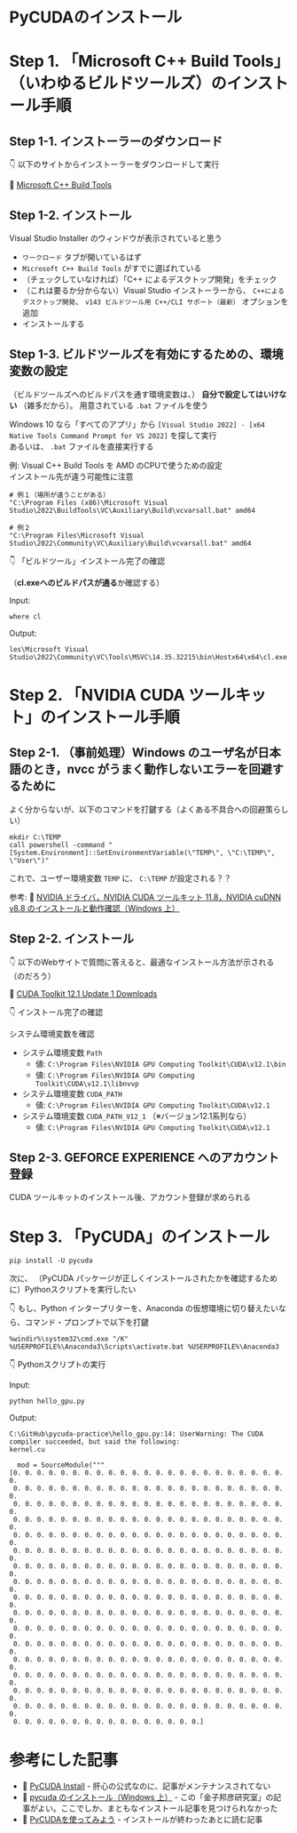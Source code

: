 # PyCUDAのインストール

# Step 1. 「Microsoft C++ Build Tools」（いわゆるビルドツールズ）のインストール手順

## Step 1-1. インストーラーのダウンロード

👇 以下のサイトからインストーラーをダウンロードして実行  

📖 [Microsoft C++ Build Tools](https://visualstudio.microsoft.com/ja/visual-cpp-build-tools/)  

## Step 1-2. インストール

Visual Studio Installer のウィンドウが表示されていると思う  

* `ワークロード` タブが開いているはず
* `Microsoft C++ Build Tools` がすでに選ばれている
* （チェックしていなければ）「C++ によるデスクトップ開発」をチェック
* （これは要るか分からない）Visual Studio インストーラーから、 `C++によるデスクトップ開発`、 `v143 ビルドツール用 C++/CLI サポート（最新）` オプションを追加
* インストールする

## Step 1-3. ビルドツールズを有効にするための、環境変数の設定

（ビルドツールズへのビルドパスを通す環境変数は、） **自分で設定してはいけない** （雑多だから）。 用意されている `.bat` ファイルを使う  

Windows 10 なら「すべてのアプリ」から `[Visual Studio 2022] - [x64 Native Tools Command Prompt for VS 2022]` を探して実行  
あるいは、
`.bat` ファイルを直接実行する

例: Visual C++ Build Tools を AMD のCPUで使うための設定  
インストール先が違う可能性に注意  

```shell
# 例１（場所が違うことがある）
"C:\Program Files (x86)\Microsoft Visual Studio\2022\BuildTools\VC\Auxiliary\Build\vcvarsall.bat" amd64

# 例２
"C:\Program Files\Microsoft Visual Studio\2022\Community\VC\Auxiliary\Build\vcvarsall.bat" amd64
```

👇 「ビルドツール」インストール完了の確認  

（**cl.exeへのビルドパスが通る**か確認する）  

Input:  

```shell
where cl
```

Output:  

```plaintext
les\Microsoft Visual Studio\2022\Community\VC\Tools\MSVC\14.35.32215\bin\Hostx64\x64\cl.exe
```

# Step 2. 「NVIDIA CUDA ツールキット」のインストール手順

## Step 2-1. （事前処理）Windows のユーザ名が日本語のとき，nvcc がうまく動作しないエラーを回避するために

よく分からないが、以下のコマンドを打鍵する（よくある不具合への回避策らしい）  

```shell
mkdir C:\TEMP
call powershell -command "[System.Environment]::SetEnvironmentVariable(\"TEMP\", \"C:\TEMP\", \"User\")"
```

これで、ユーザー環境変数 `TEMP` に、 `C:\TEMP` が設定される？？  

参考: 📖 [NVIDIA ドライバ，NVIDIA CUDA ツールキット 11.8，NVIDIA cuDNN v8.8 のインストールと動作確認（Windows 上）](https://www.kkaneko.jp/tools/win/cuda.html)  

## Step 2-2. インストール

👇 以下のWebサイトで質問に答えると、最適なインストール方法が示される（のだろう）  

📖 [CUDA Toolkit 12.1 Update 1 Downloads](https://developer.nvidia.com/cuda-downloads)  

👇 インストール完了の確認  

システム環境変数を確認  

* システム環境変数 `Path`
    * 値: `C:\Program Files\NVIDIA GPU Computing Toolkit\CUDA\v12.1\bin`
    * 値: `C:\Program Files\NVIDIA GPU Computing Toolkit\CUDA\v12.1\libnvvp`
* システム環境変数 `CUDA_PATH`
    * 値: `C:\Program Files\NVIDIA GPU Computing Toolkit\CUDA\v12.1`
* システム環境変数 `CUDA_PATH_V12_1` （※バージョン12.1系列なら）
    * 値: `C:\Program Files\NVIDIA GPU Computing Toolkit\CUDA\v12.1`

## Step 2-3. GEFORCE EXPERIENCE へのアカウント登録

CUDA ツールキットのインストール後、アカウント登録が求められる  

# Step 3. 「PyCUDA」のインストール

```shell
pip install -U pycuda
```

次に、 （PyCUDA パッケージが正しくインストールされたかを確認するために）Pythonスクリプトを実行したい  

👇 もし、Python インタープリターを、Anaconda の仮想環境に切り替えたいなら、コマンド・プロンプトで以下を打鍵    

```shell
%windir%\system32\cmd.exe "/K" %USERPROFILE%\Anaconda3\Scripts\activate.bat %USERPROFILE%\Anaconda3
```

👇 Pythonスクリプトの実行  

Input:  

```shell
python hello_gpu.py
```

Output:  

```plaintext
C:\GitHub\pycuda-practice\hello_gpu.py:14: UserWarning: The CUDA compiler succeeded, but said the following:
kernel.cu

  mod = SourceModule("""
[0. 0. 0. 0. 0. 0. 0. 0. 0. 0. 0. 0. 0. 0. 0. 0. 0. 0. 0. 0. 0. 0. 0. 0.
 0. 0. 0. 0. 0. 0. 0. 0. 0. 0. 0. 0. 0. 0. 0. 0. 0. 0. 0. 0. 0. 0. 0. 0.
 0. 0. 0. 0. 0. 0. 0. 0. 0. 0. 0. 0. 0. 0. 0. 0. 0. 0. 0. 0. 0. 0. 0. 0.
 0. 0. 0. 0. 0. 0. 0. 0. 0. 0. 0. 0. 0. 0. 0. 0. 0. 0. 0. 0. 0. 0. 0. 0.
 0. 0. 0. 0. 0. 0. 0. 0. 0. 0. 0. 0. 0. 0. 0. 0. 0. 0. 0. 0. 0. 0. 0. 0.
 0. 0. 0. 0. 0. 0. 0. 0. 0. 0. 0. 0. 0. 0. 0. 0. 0. 0. 0. 0. 0. 0. 0. 0.
 0. 0. 0. 0. 0. 0. 0. 0. 0. 0. 0. 0. 0. 0. 0. 0. 0. 0. 0. 0. 0. 0. 0. 0.
 0. 0. 0. 0. 0. 0. 0. 0. 0. 0. 0. 0. 0. 0. 0. 0. 0. 0. 0. 0. 0. 0. 0. 0.
 0. 0. 0. 0. 0. 0. 0. 0. 0. 0. 0. 0. 0. 0. 0. 0. 0. 0. 0. 0. 0. 0. 0. 0.
 0. 0. 0. 0. 0. 0. 0. 0. 0. 0. 0. 0. 0. 0. 0. 0. 0. 0. 0. 0. 0. 0. 0. 0.
 0. 0. 0. 0. 0. 0. 0. 0. 0. 0. 0. 0. 0. 0. 0. 0. 0. 0. 0. 0. 0. 0. 0. 0.
 0. 0. 0. 0. 0. 0. 0. 0. 0. 0. 0. 0. 0. 0. 0. 0. 0. 0. 0. 0. 0. 0. 0. 0.
 0. 0. 0. 0. 0. 0. 0. 0. 0. 0. 0. 0. 0. 0. 0. 0. 0. 0. 0. 0. 0. 0. 0. 0.
 0. 0. 0. 0. 0. 0. 0. 0. 0. 0. 0. 0. 0. 0. 0. 0. 0. 0. 0. 0. 0. 0. 0. 0.
 0. 0. 0. 0. 0. 0. 0. 0. 0. 0. 0. 0. 0. 0. 0. 0. 0. 0. 0. 0. 0. 0. 0. 0.
 0. 0. 0. 0. 0. 0. 0. 0. 0. 0. 0. 0. 0. 0. 0. 0. 0. 0. 0. 0. 0. 0. 0. 0.
 0. 0. 0. 0. 0. 0. 0. 0. 0. 0. 0. 0. 0. 0. 0. 0.]
```

# 参考にした記事

* 📖 [PyCUDA Install](https://documen.tician.de/pycuda/install.html) - 肝心の公式なのに、記事がメンテナンスされてない
* 📖 [pycuda のインストール（Windows 上）](https://www.kkaneko.jp/tools/win/pycuda.html) - この「金子邦彦研究室」の記事がよい。ここでしか、まともなインストール記事を見つけられなかった
* 📖 [PyCUDAを使ってみよう](https://scrapbox.io/PythonOsaka/PyCUDA%E3%82%92%E4%BD%BF%E3%81%A3%E3%81%A6%E3%81%BF%E3%82%88%E3%81%86) - インストールが終わったあとに読む記事
